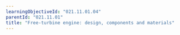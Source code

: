 ```yaml
---
learningObjectiveId: "021.11.01.04"
parentId: "021.11.01"
title: "Free-turbine engine: design, components and materials"
---
```

